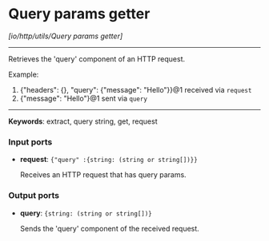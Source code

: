 # Query params getter

_[io/http/utils/Query params getter]_

---

Retrieves the 'query' component of an HTTP request.  
  
Example:  
1. {"headers": {}, "query": {"message": "Hello"}}@1 received via `request`  
2. {"message": "Hello"}@1 sent via `query`  

---

__Keywords__: extract, query string, get, request

### Input ports

* __request__: ` {"query" :{string: (string or string[])}} `

    Receives an HTTP request that has query params.  

### Output ports

* __query__: ` {string: (string or string[])} `

    Sends the 'query' component of the received request.  


